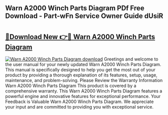 ## Warn A2000 Winch Parts Diagram PDf Free Download - Part-wFn Service Owner Guide dUsiR

# <h2><a href="http://dfk9hg6.blite.top/?on=Warn+A2000+Winch+Parts+Diagram">🔗Download New 👉🔴 Warn A2000 Winch Parts Diagram</a></h2>

[![Warn A2000 Winch Parts Diagram download](https://i.imgur.com/lujVjoI.png)](http://dfk9hg6.blite.top/?on=Warn+A2000+Winch+Parts+Diagram)
Greetings and welcome to the user manual for your newly updated Warn A2000 Winch Parts Diagram. This manual is specifically designed to help you get the most out of your product by providing a thorough explanation of its features, setup, usage, maintenance, and problem-solving. Please Review the Warranty Information Warn A2000 Winch Parts Diagram This product is covered by a comprehensive warranty. This Warn A2000 Winch Parts Diagram features a powerful engine and innovative features for exceptional performance. Your Feedback is Valuable Warn A2000 Winch Parts Diagram. We appreciate your input and are committed to providing you with exceptional service.
